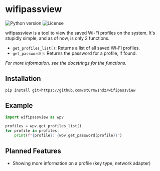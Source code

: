 # wifipassview

![Python version](https://img.shields.io/badge/python-3.11%2B-blue.svg) ![License](https://img.shields.io/badge/license-MIT-97ca00)

wifipassview is a tool to view the saved Wi-Fi profiles on the system. It's stupidly simple, and as of now, is only 2
functions.

- `get_profiles_list()`: Returns a list of all saved Wi-Fi profiles.
- `get_password()`: Returns the password for a profile, if found.

*For more information, see the docstrings for the functions.*

## Installation

```
pip install git+https://github.com/st0rmw1ndz/wifipassview
```

## Example

```py
import wifipassview as wpv

profiles = wpv.get_profiles_list()
for profile in profiles:
    print(f"{profile}: {wpv.get_password(profile)}")
```

## Planned Features

- Showing more information on a profile (key type, network adapter)